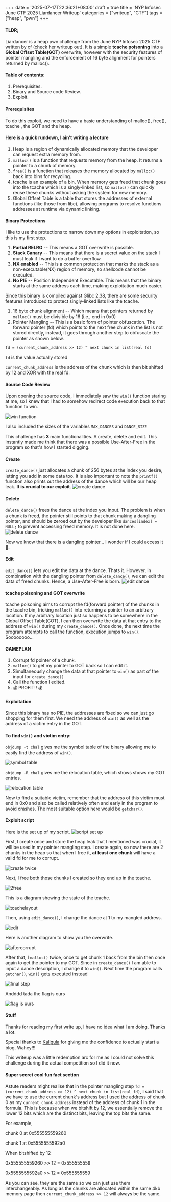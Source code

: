 +++
date = '2025-07-17T22:36:21+08:00'
draft = true
title = 'NYP Infosec June CTF 2025 Liardancer Writeup'
categories = ["writeup", "CTF"]
tags = ["heap", "pwn"]
+++

#### TLDR;

Liardancer is a heap pwn challenge from the June NYP Infosec 2025 CTF written by [cf](https://wrenches.online/nyp.html) (check her writeup out). 
It is a simple **tcache poisoning** into a **Global Offset Table(GOT)** overwrite, however with the security features of pointer mangling and the enforcement of 16 byte alignment for pointers returned by malloc().

#### Table of contents:
1. Prerequisites.
1. Binary and Source code Review.
1. Exploit.

#### Prerequisites
To do this exploit, we need to have a basic understanding of malloc(), free(), tcache , the GOT and the heap.

#### Here is a quick rundown, I ain't writing a lecture 

1. Heap is a region of dynamically allocated memory that the developer can request extra memory from.
1. `malloc()` is a function that requests memory from the heap. It returns a pointer to a chunk of memory.
1. `free()` is a function that releases the memory allocated by `malloc()` back into bins for recycling.
1. tcache is an example of a bin. When memory gets freed that chunk goes into the tcache which is a singly-linked list, so `malloc()` can quickly reuse these chunks without asking the system for new memory. 
1. Global Offset Table is a table that stores the addresses of external functions (like those from libc), allowing programs to resolve functions addresses at runtime via dynamic linking. 

#### Binary Protections

I like to use the protections to narrow down my options in exploitation, so this is my first step. 
1. **Partial RELRO** -- This means a GOT overwrite is possible.
1. **Stack Canary** -- This means that there is a secret value on the stack I must leak if I want to do a buffer overflow.
1. **NX enabled** -- This is a common protection that marks the stack as a non-executable(NX) region of memory, so shellcode cannot be executed. 
1. **No PIE** -- Position Independent Executable. This means that the binary starts at the same address each time, making exploitation much easier.

Since this binary is compiled against Glibc 2.38, there are some security features introduced to protect singly-linked lists like the tcache. 
1. 16 byte chunk alignment -- Which means that pointers returned by `malloc()` must be divisible by 16 (i.e., end in 0x0)
1. Pointer Mangling -- This is a basic form of pointer obfuscation. The forward pointer (fd) which points to the next free chunk in the list is not stored directly, instead, it goes through another step to obfuscate the pointer as shown below. 

`fd = (current_chunk_address >> 12) ^ next chunk in list(real fd)` 

`fd` is the value actually stored

`current_chunk_address` is the address of the chunk which is then bit shifted by 12 and XOR with the real fd.

#### Source Code Review
Upon opening the source code, I immediately saw the `win()` function staring at me, so I knew that I had to somehow redirect code execution back to that function to win.

![win function](/post/liardancer/images/winfunc.png)

I also included the sizes of the variables `MAX_DANCES` and `DANCE_SIZE`

This challenge has **3** main functionalities. A create, delete and edit. This instantly made me think that there was a possible Use-After-Free in the program so that's how I started digging. 

#### Create
`create_dance()` just allocates a chunk of 256 bytes at the index you desire, letting you add in some data too. It is also important to note the `printf()` function also prints out the address of the dance which will be our heap leak. **It is crucial to our exploit**.
![create dance](/post/liardancer/images/createdance.png)

#### Delete
`delete_dance()` frees the dance at the index you input. The problem is when a chunk is freed, the pointer still points to that chunk making a dangling pointer, and should be zeroed out by the developer like `dances[index] = NULL;` to prevent accessing freed memory. It is not done here. 
![delete dance](/post/liardancer/images/delete.png)

Now we know that there is a dangling pointer... I wonder if I could access it 🤔. 

#### Edit
`edit_dance()` lets you edit the data at the dance. Thats it. However, in combination with the dangling pointer from `delete_dance()`, we can edit the data of freed chunks. Hence, a Use-After-Free is born. 
![edit dance](/post/liardancer/images/edit.png)

#### tcache poisoning and GOT overwrite 
tcache poisoning aims to corrupt the fd(forward pointer) of the chunks in the tcache bin, tricking `malloc()` into returning a pointer to an arbitrary location. If my arbitrary location just so happens to be somewhere in the Global Offset Table(GOT), I can then overwrite the data at that entry to the address of `win()` during my `create_dance()`. Once done, the next time the program attempts to call the function, execution jumps to `win()`. Soooooooo...

#### GAMEPLAN
1. Corrupt fd pointer of a chunk. 
1. `malloc()` to get my pointer to GOT back so I can edit it.
1. Simultaneously change the data at that pointer to `win()` as part of the input for `create_dance()`
1. Call the function I edited. 
1. 💰 PROFIT!! 💰

#### Exploitation 
Since this binary has no PIE, the addresses are fixed so we can just go shopping for them first. We need the address of `win()` as well as the address of a victim entry in the GOT.

#### To find `win()` and victim entry:

`objdump -t chal` gives me the symbol table of the binary allowing me to easily find the address of `win()`.

![symbol table](/post/liardancer/images/symboltable.png)

`objdump -R chal` gives me the relocation table, which shows shows my GOT entries.

![relocation table](/post/liardancer/images/relocationtable.png)

Now to find a suitable victim, remember that the address of this victim must end in 0x0 and also be called relatively often and early in the program to avoid crashes. The most suitable option here would be `getchar()`.

#### Exploit script 
Here is the set up of my script.
![script set up](/post/liardancer/images/scriptsetup.png)

First, I create once and store the heap leak that I mentioned was crucial, it will be used in my pointer mangling step.
I create again, so now there are 2 chunks in the heap so that when I free it, **at least one chunk** will have a valid fd for me to corrupt.

![create twice](/post/liardancer/images/createtwice.png)

Next, I free both those chunks I created so they end up in the tcache.

![2free](/post/liardancer/images/2free.png)

This is a diagram showing the state of the tcache.

![tcachelayout](/post/liardancer/images/tcachelayout.png)

Then, using `edit_dance()`, I change the dance at 1 to my mangled address. 

![edit](/post/liardancer/images/edit1.png)

Here is another diagram to show you the overwrite.

![aftercorrupt](/post/liardancer/images/aftercorrupt.png)

After that, I `malloc()` twice, once to get chunk 1 back from the bin then once again to get the pointer to my GOT. Since in `create_dance()` I am able to input a dance description, I change it to `win()`. Next time the program calls `getchar()`, `win()` gets executed instead

![final step](/post/liardancer/images/finalstep.png)

Andddd tada the flag is ours

![flag is ours](/post/liardancer/images/flagisours.png)

#### Stuff
Thanks for reading my first write up, I have no idea what I am doing, Thanks a lot. 

Special thanks to [Kaligula](https://kaligulaarmblessed.github.io/) for giving me the confidence to actually start a blog. Wahey!!!

This writeup was a little redemption arc for me as I could not solve this challenge during the actual competition so I did it now.

#### Super secret cool fun fact section
Astute readers might realise that in the pointer mangling step `fd = (current_chunk_address >> 12) ^ next chunk in list(real fd)`, I said that we have to use the current chunk's address but I used the address of chunk 0 as my `current_chunk_address` instead of the address of chunk 1 in the formula. This is because when we bitshift by 12, we essentially remove the lower 12 bits which are the distinct bits, leaving the top bits the same. 

For example,

chunk 0 at 0x555555559260

chunk 1 at 0x5555555592a0

When bitshifted by 12 

0x555555559260 >> 12 = 0x555555559

0x5555555592a0 >> 12 = 0x555555559

As you can see, they are the same so we can just use them interchangeably. As long as the chunks are allocated within the same 4kb memory page then `current_chunk_address >> 12` will always be the same.



